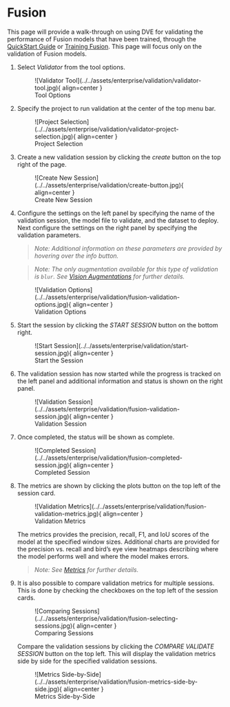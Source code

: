 # Fusion

This page will provide a walk-through on using DVE for validating the performance of Fusion models that have been trained, through the [QuickStart Guide](../../getting_started/index.md) or [Training Fusion](../training/2_fusion.md). This page will focus only on the validation of Fusion models.

1. Select *Validator* from the tool options.

	<figure markdown="span">
	![Validator Tool](../../assets/enterprise/validation/validator-tool.jpg){ align=center }
	<figcaption>Tool Options</figcaption>
	</figure>

2. Specify the project to run validation at the center of the top menu bar.

	<figure markdown="span">
	![Project Selection](../../assets/enterprise/validation/validator-project-selection.jpg){ align=center }
	<figcaption>Project Selection</figcaption>
	</figure>

3. Create a new validation session by clicking the *create* button on the top right of the page.

	<figure markdown="span">
	![Create New Session](../../assets/enterprise/validation/create-button.jpg){ align=center }
	<figcaption>Create New Session</figcaption>
	</figure>

4. Configure the settings on the left panel by specifying the name of the validation session, the model file to validate, and the dataset to deploy. Next configure the settings on the right panel by specifying the validation parameters. 

	> *Note:* 
	> *Additional information on these parameters are provided by hovering over the info button.* 

	> *Note:*
	> *The only augmentation available for this type of validation is `blur`. See [Vision Augmentations](../augmentations.md) for further details.*

	<figure markdown="span">
	![Validation Options](../../assets/enterprise/validation/fusion-validation-options.jpg){ align=center }
	<figcaption>Validation Options</figcaption>
	</figure>

5. Start the session by clicking the *START SESSION* button on the bottom right.

	<figure markdown="span">
	![Start Session](../../assets/enterprise/validation/start-session.jpg){ align=center }
	<figcaption>Start the Session</figcaption>
	</figure>

6. The validation session has now started while the progress is tracked on the left panel and additional information and status is shown on the right panel.  

	<figure markdown="span">
	![Validation Session](../../assets/enterprise/validation/fusion-validation-session.jpg){ align=center }
	<figcaption>Validation Session</figcaption>
	</figure>

7. Once completed, the status will be shown as complete.

	<figure markdown="span">
	![Completed Session](../../assets/enterprise/validation/fusion-completed-session.jpg){ align=center }
	<figcaption>Completed Session</figcaption>
	</figure>

8. The metrics are shown by clicking the plots button on the top left of the session card.

	<figure markdown="span">
	![Validation Metrics](../../assets/enterprise/validation/fusion-validation-metrics.jpg){ align=center }
	<figcaption>Validation Metrics</figcaption>
	</figure>

    The metrics provides the precision, recall, F1, and IoU scores of the model at the specified window sizes. Additional charts are provided for the precision vs. recall and bird’s eye view heatmaps describing where the model performs well and where the model makes errors. 
    
    > *Note:*
    > *See [Metrics](metrics.md) for further details.*

9. It is also possible to compare validation metrics for multiple sessions. This is done by checking the checkboxes on the top left of the session cards.

	<figure markdown="span">
	![Comparing Sessions](../../assets/enterprise/validation/fusion-selecting-sessions.jpg){ align=center }
	<figcaption>Comparing Sessions</figcaption>
	</figure>

    Compare the validation sessions by clicking the *COMPARE VALIDATE SESSION* button on the top left. This will display the validation metrics side by side for the specified validation sessions.

	<figure markdown="span">
	![Metrics Side-by-Side](../../assets/enterprise/validation/fusion-metrics-side-by-side.jpg){ align=center }
	<figcaption>Metrics Side-by-Side</figcaption>
	</figure>
